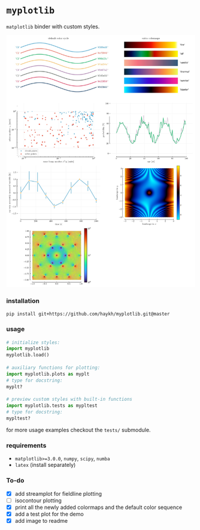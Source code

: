 # `myplotlib`

`matplotlib` binder with custom styles.

![preview](https://github.com/haykh/myplotlib/blob/master/myplotlib/preview.jpg)

### installation

```shell
pip install git+https://github.com/haykh/myplotlib.git@master
```

### usage

```python
# initialize styles:
import myplotlib
myplotlib.load()

# auxiliary functions for plotting:
import myplotlib.plots as myplt
# type for docstring:
myplt? 

# preview custom styles with built-in functions
import myplotlib.tests as mypltest
# type for docstring:
mypltest?
```

for more usage examples checkout the `tests/` submodule.

### requirements

* `matplotlib>=3.0.0`, `numpy`, `scipy`, `numba`
* `latex` (install separately)

### To-do

- [x] add streamplot for fieldline plotting 
- [ ] isocontour plotting
- [x] print all the newly added colormaps and the default color sequence
- [x] add a test plot for the demo
- [x] add image to readme
